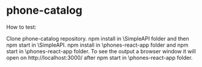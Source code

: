 # phone-catalog
How to test:

Clone phone-catalog repository.
npm install in \SimpleAPI folder and then npm start  in \SimpleAPI.
npm install in \phones-react-app folder and npm start in \phones-react-app folder.
To see the output a browser window it will  open on http://localhost:3000/ after npm start in \phones-react-app folder.
